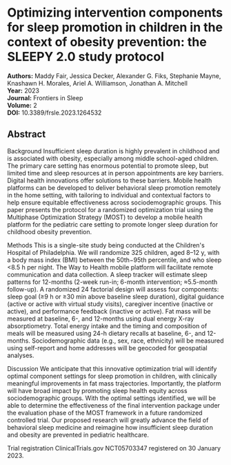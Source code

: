 # Optimizing intervention components for sleep promotion in children in the context of obesity prevention: the SLEEPY 2.0 study protocol

**Authors:** Maddy Fair, Jessica Decker, Alexander G. Fiks, Stephanie Mayne, Knashawn H. Morales, Ariel A. Williamson, Jonathan A. Mitchell  
**Year:** 2023  
**Journal:** Frontiers in Sleep  
**Volume:** 2  
**DOI:** 10.3389/frsle.2023.1264532  

## Abstract
Background
Insufficient sleep duration is highly prevalent in childhood and is associated with obesity, especially among middle school-aged children. The primary care setting has enormous potential to promote sleep, but limited time and sleep resources at in person appointments are key barriers. Digital health innovations offer solutions to these barriers. Mobile health platforms can be developed to deliver behavioral sleep promotion remotely in the home setting, with tailoring to individual and contextual factors to help ensure equitable effectiveness across sociodemographic groups. This paper presents the protocol for a randomized optimization trial using the Multiphase Optimization Strategy (MOST) to develop a mobile health platform for the pediatric care setting to promote longer sleep duration for childhood obesity prevention.

Methods
This is a single-site study being conducted at the Children's Hospital of Philadelphia. We will randomize 325 children, aged 8–12 y, with a body mass index (BMI) between the 50th−95th percentile, and who sleep &lt;8.5 h per night. The Way to Health mobile platform will facilitate remote communication and data collection. A sleep tracker will estimate sleep patterns for 12-months (2-week run-in; 6-month intervention; ≈5.5-month follow-up). A randomized 24 factorial design will assess four components: sleep goal (≥9 h or ≥30 min above baseline sleep duration), digital guidance (active or active with virtual study visits), caregiver incentive (inactive or active), and performance feedback (inactive or active). Fat mass will be measured at baseline, 6-, and 12-months using dual energy X-ray absorptiometry. Total energy intake and the timing and composition of meals will be measured using 24-h dietary recalls at baseline, 6-, and 12-months. Sociodemographic data (e.g., sex, race, ethnicity) will be measured using self-report and home addresses will be geocoded for geospatial analyses.

Discussion
We anticipate that this innovative optimization trial will identify optimal component settings for sleep promotion in children, with clinically meaningful improvements in fat mass trajectories. Importantly, the platform will have broad impact by promoting sleep health equity across sociodemographic groups. With the optimal settings identified, we will be able to determine the effectiveness of the final intervention package under the evaluation phase of the MOST framework in a future randomized controlled trial. Our proposed research will greatly advance the field of behavioral sleep medicine and reimagine how insufficient sleep duration and obesity are prevented in pediatric healthcare.

Trial registration
ClinicalTrials.gov NCT05703347 registered on 30 January 2023.

